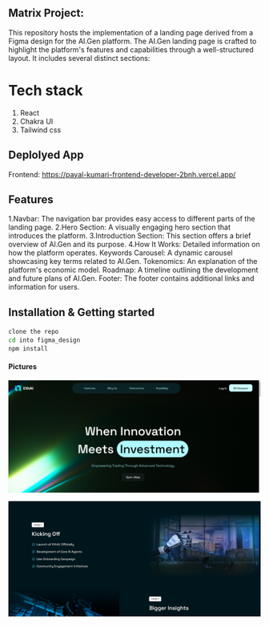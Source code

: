 ## Matrix Project:
This repository hosts the implementation of a landing page derived from a Figma design for the AI.Gen platform. The AI.Gen landing page is crafted to highlight the platform's features and capabilities through a well-structured layout. It includes several distinct sections:


# Tech stack

1. React
2. Chakra UI
3. Tailwind css

## Deplolyed App

Frontend: https://payal-kumari-frontend-developer-2bnh.vercel.app/ <br>



## Features
1.Navbar: The navigation bar provides easy access to different parts of the landing page.
2.Hero Section: A visually engaging hero section that introduces the platform.
3.Introduction Section: This section offers a brief overview of AI.Gen and its purpose.
4.How It Works: Detailed information on how the platform operates.
Keywords Carousel: A dynamic carousel showcasing key terms related to AI.Gen.
Tokenomics: An explanation of the platform's economic model.
Roadmap: A timeline outlining the development and future plans of AI.Gen.
Footer: The footer contains additional links and information for users.

## Installation & Getting started

```bash
clone the repo
cd into figma_design
npm install
```
#### Pictures
![dark theme](./figma-design/src/assets/1png.png)


![dark theme](./figma-design/src/assets/2png.png)
